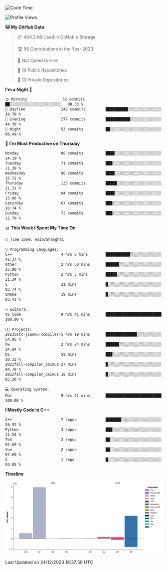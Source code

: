 <!--START_SECTION:waka-->
![Code Time](http://img.shields.io/badge/Code%20Time-305%20hrs%2052%20mins-blue)

![Profile Views](http://img.shields.io/badge/Profile%20Views-0-blue)

**🐱 My GitHub Data** 

> 📦 404.3 kB Used in GitHub's Storage 
 > 
> 🏆 95 Contributions in the Year 2023
 > 
> 🚫 Not Opted to Hire
 > 
> 📜 14 Public Repositories 
 > 
> 🔑 13 Private Repositories 
 > 
**I'm a Night 🦉** 

```text
🌞 Morning                52 commits          ██░░░░░░░░░░░░░░░░░░░░░░░   08.33 % 
🌆 Daytime                242 commits         ██████████░░░░░░░░░░░░░░░   38.78 % 
🌃 Evening                277 commits         ███████████░░░░░░░░░░░░░░   44.39 % 
🌙 Night                  53 commits          ██░░░░░░░░░░░░░░░░░░░░░░░   08.49 % 
```
📅 **I'm Most Productive on Thursday** 

```text
Monday                   88 commits          ████░░░░░░░░░░░░░░░░░░░░░   14.10 % 
Tuesday                  71 commits          ███░░░░░░░░░░░░░░░░░░░░░░   11.38 % 
Wednesday                98 commits          ████░░░░░░░░░░░░░░░░░░░░░   15.71 % 
Thursday                 133 commits         █████░░░░░░░░░░░░░░░░░░░░   21.31 % 
Friday                   94 commits          ████░░░░░░░░░░░░░░░░░░░░░   15.06 % 
Saturday                 67 commits          ███░░░░░░░░░░░░░░░░░░░░░░   10.74 % 
Sunday                   73 commits          ███░░░░░░░░░░░░░░░░░░░░░░   11.70 % 
```


📊 **This Week I Spent My Time On** 

```text
🕑︎ Time Zone: Asia/Shanghai

💬 Programming Languages: 
C++                      4 hrs 6 mins        ███████████░░░░░░░░░░░░░░   42.37 % 
Other                    2 hrs 30 mins       ██████░░░░░░░░░░░░░░░░░░░   25.90 % 
Python                   2 hrs 3 mins        █████░░░░░░░░░░░░░░░░░░░░   21.24 % 
C                        21 mins             █░░░░░░░░░░░░░░░░░░░░░░░░   03.74 % 
CMake                    19 mins             █░░░░░░░░░░░░░░░░░░░░░░░░   03.41 % 

🔥 Editors: 
VS Code                  9 hrs 41 mins       █████████████████████████   100.00 % 

🐱‍💻 Projects: 
2023ustc-jianmu-compiler-5 hrs 19 mins       ██████████████░░░░░░░░░░░   54.95 % 
hw                       2 hrs 24 mins       ██████░░░░░░░░░░░░░░░░░░░   24.84 % 
DS                       59 mins             ███░░░░░░░░░░░░░░░░░░░░░░   10.32 % 
2022fall-compiler_cminus-27 mins             █░░░░░░░░░░░░░░░░░░░░░░░░   04.78 % 
2022fall-compiler_cminus 18 mins             █░░░░░░░░░░░░░░░░░░░░░░░░   03.20 % 

💻 Operating System: 
Mac                      9 hrs 41 mins       █████████████████████████   100.00 % 
```

**I Mostly Code in C++** 

```text
C++                      7 repos             ███████░░░░░░░░░░░░░░░░░░   26.92 % 
Python                   3 repos             ███░░░░░░░░░░░░░░░░░░░░░░   11.54 % 
TeX                      2 repos             ██░░░░░░░░░░░░░░░░░░░░░░░   07.69 % 
Vue                      2 repos             ██░░░░░░░░░░░░░░░░░░░░░░░   07.69 % 
C                        1 repo              █░░░░░░░░░░░░░░░░░░░░░░░░   03.85 % 
```



**Timeline**

![Lines of Code chart](https://raw.githubusercontent.com/xkz0777/xkz0777/master/assets/bar_graph.png)


 Last Updated on 24/12/2023 18:37:50 UTC
<!--END_SECTION:waka-->
